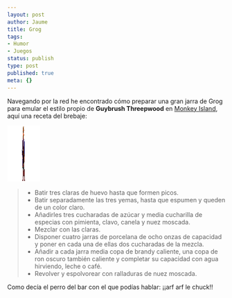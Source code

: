 ```yaml
---
layout: post
author: Jaume
title: Grog
tags:
- Humor
- Juegos
status: publish
type: post
published: true
meta: {}
---
```

Navegando por la red he encontrado cómo preparar una gran jarra de Grog para emular el estilo propio de <b>Guybrush Threepwood</b> en <a href="http://www.scummbar.com">Monkey Island</a>, aquí una receta del brebaje:

<img src="../images_posts/guybrush01.png" alt="Guybrush" class="alignright noborder" width="75" height="129" />

>- Batir tres claras de huevo hasta que formen picos.  
>- Batir separadamente las tres yemas, hasta que espumen y queden de un color claro.  
>- Añadirles tres cucharadas de azúcar y media cucharilla de especias con pimienta, clavo, canela y nuez moscada.  
>- Mezclar con las claras.  
>- Disponer cuatro jarras de porcelana de ocho onzas de capacidad y poner en cada una de ellas dos cucharadas de la mezcla.  
>- Añadir a cada jarra media copa de brandy caliente, una copa de ron oscuro también caliente y completar su capacidad con agua hirviendo, leche o café.  
>- Revolver y espolvorear con ralladuras de nuez moscada.

Como decía el perro del bar con el que podías hablar:  ¡¡arf arf le chuck!!

